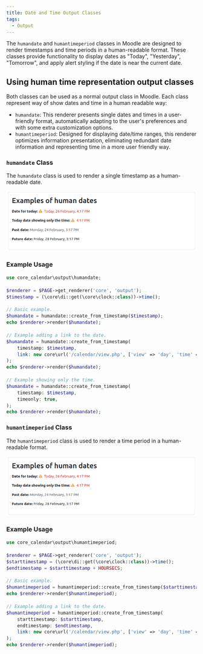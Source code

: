 ```yaml
---
title: Date and Time Output Classes
tags:
  - Output
---
```


<Since version="5.0" issueNumber="MDL-83873" />

The `humandate` and `humantimeperiod` classes in Moodle are designed to render timestamps and time periods in a human-readable format. These classes provide functionality to display dates as "Today", "Yesterday", "Tomorrow", and apply alert styling if the date is near the current date.

## Using human time representation output classes

Both classes can be used as a normal output class in Moodle. Each class represent way of show dates and time in a human readable way:

- `humandate`: This renderer presents single dates and times in a user-friendly format, automatically adapting to the user's preferences and with some extra customization options.
- `humantimeperiod`: Designed for displaying date/time ranges, this renderer optimizes information presentation, eliminating redundant date information and representing time in a more user friendly way.

### `humandate` Class

The `humandate` class is used to render a single timestamp as a human-readable date.

![inplace editable example.png](./_humandate/humandate_example.png)

### Example Usage

```php title='This will output "Today" if the timestamp is for the current day.'
use core_calendar\output\humandate;

$renderer = $PAGE->get_renderer('core', 'output');
$timestamp = (\core\di::get(\core\clock::class))->time();

// Basic example.
$humandate = humandate::create_from_timestamp($timestamp);
echo $renderer->render($humandate);

// Example adding a link to the date.
$humandate = humandate::create_from_timestamp(
    timestamp: $timestamp,
    link: new core\url('/calendar/view.php', ['view' => 'day', 'time' => $timestamp]),
);
echo $renderer->render($humandate);

// Example showing only the time.
$humandate = humandate::create_from_timestamp(
    timestamp: $timestamp,
    timeonly: true,
);
echo $renderer->render($humandate);
```

### `humantimeperiod` Class

The `humantimeperiod` class is used to render a time period in a human-readable format.

![inplace editable example.png](./_humandate/humandate_example.png)

### Example Usage

```php
use core_calendar\output\humantimeperiod;

$renderer = $PAGE->get_renderer('core', 'output');
$starttimestamp = (\core\di::get(\core\clock::class))->time();
$endtimestamp = $starttimestamp + HOURSECS;

// Basic example.
$humantimeperiod = humantimeperiod::create_from_timestamp($starttimestamp, $endtimestamp);
echo $renderer->render($humantimeperiod);

// Example adding a link to the date.
$humantimeperiod = humantimeperiod::create_from_timestamp(
    starttimestamp: $starttimestamp,
    endtimestamp: $endtimestamp,
    link: new core\url('/calendar/view.php', ['view' => 'day', 'time' => $starttimestamp]),
);
echo $renderer->render($humantimeperiod);
```
